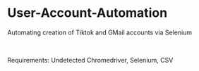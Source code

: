 # User-Account-Automation

Automating creation of Tiktok and GMail accounts via Selenium

##
<br>
Requirements:
Undetected Chromedriver, Selenium, CSV
